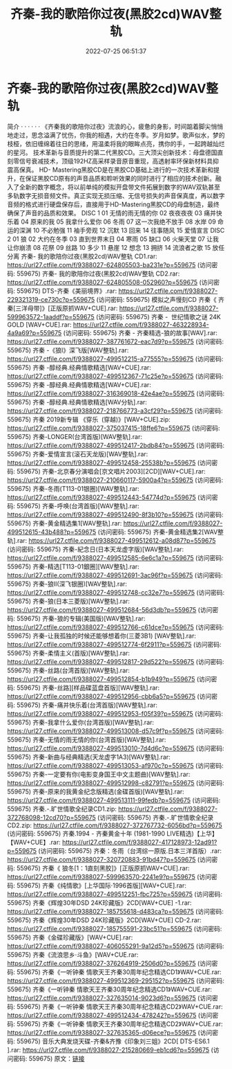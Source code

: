 ﻿---
title: 齐秦-我的歌陪你过夜(黑胶2cd)WAV整轨
date: 2022-07-25 06:51:37
categories: WAV车载音乐、镜像
tags: 华语中文
---
# 齐秦-我的歌陪你过夜(黑胶2cd)WAV整轨

简介
· · · · · ·
《齐秦我的歌陪你过夜》流浪的心，疲惫的身影，时间踮着脚尖悄悄地走过，思念溢满了忧伤，你我的相遇，大约在冬季。岁月如梦。歌声似水，梦的枝桠，依旧缠绵着往日的思绪，用温柔将我的眼眸点亮，携你的手，一起跨越灿烂的星河。
技术革新与音质提升的第二代黑胶CD。三大顶尖创新技术：母盘德国直刻零信号衰减技术，顶级192HZ高采样录音原音重现，高透射率环保新材料具抑震高保真。
HD-
Mastering黑胶CD是在黑胶CD基础上进行的一次技术革新和提升，在保证黑胶CD原有的声音品质和聆听效果的同时进行了相应的技术创新。融入了全新的数字概念，将以前单纯的模拟开盘带文件拓展到数字的WAV双轨甚至多轨数字无损音频文件。真正实现无损压缩、无信号损失的声音保真度，再以数字音频的格式进行硬盘保存后，直接用于HD-Mastering黑胶CD的母盘制造，最终确保了声音的品质和效果。
DISC 1
01 无情的雨无情的你
02 夜夜夜夜
03 痛并快乐着
04 原来的我
05 我拿什么爱你
06 冬雨
07 这一次我绝不放手
08 水岸
09 命运的深渊
10 不必勉强
11 袖手旁观
12 沉默
13 回来
14 往事随风
15 爱情宣言
DISC 2
01 狼
02 大约在冬季
03 直到世界末日
04 寒雨
05 缺口
06 火柴天堂
07 让我让你崩溃
08 花祭
09 丝路
10 多少
11 悬崖
12 想念
13 拥挤
14 流浪者之歌
15 放任分离
齐秦- 我的歌陪你过夜(黑胶2cd)WAV整轨 CD1.rar:
https://url27.ctfile.com/f/9388027-624805503-ba231e?p=559675
(访问密码: 559675)
齐秦- 我的歌陪你过夜(黑胶2cd)WAV整轨 CD2.rar:
https://url27.ctfile.com/f/9388027-624805508-052960?p=559675
(访问密码: 559675)
DTS-齐秦《美丽境界》.rar: https://url27.ctfile.com/f/9388027-229321319-ce730c?p=559675
(访问密码: 559675)
模拟之声慢刻CD 齐秦《 齐秦[三洋母带]》[正版原抓WAV+CUE].rar: https://url27.ctfile.com/f/9388027-599963572-1aaddf?p=559675
(访问密码: 559675)
齐秦 -  世纪情歌之谜 24K GOLD
[WAV+CUE].rar: https://url27.ctfile.com/f/9388027-463228934-4a9a69?p=559675
(访问密码: 559675)
齐秦 - 齐秦精选-狼的故事[WAV].rar: https://url27.ctfile.com/f/9388027-387761672-eac7d9?p=559675
(访问密码: 559675)
齐秦 -《狼I》深飞版[WAV整轨].rar: https://url27.ctfile.com/f/9388027-499512215-a77555?p=559675
(访问密码: 559675)
齐秦 -醇经典.经典情歌精选[WAV+CUE].rar: https://url27.ctfile.com/f/9388027-499512367-71c25e?p=559675
(访问密码: 559675)
齐秦 -醇经典.经典情歌精选[WAV+CUE].rar: https://url27.ctfile.com/f/9388027-316369018-42e4ae?p=559675
(访问密码: 559675)
齐秦 -醇经典.经典情歌精选[WAV分轨].rar: https://url27.ctfile.com/f/9388027-218766773-a3cf29?p=559675
(访问密码: 559675)
齐秦 2019新专辑 《穿乐  (穿越)》[WAV+CUE].zip: https://url27.ctfile.com/f/9388027-375037415-18ffe6?p=559675
(访问密码: 559675)
齐秦-LONGER(台湾首版)[WAV整轨].rar: https://url27.ctfile.com/f/9388027-499512417-2bdb84?p=559675
(访问密码: 559675)
齐秦-爱情宣言(滚石天龙版)[WAV整轨].rar: https://url27.ctfile.com/f/9388027-499512458-25538b?p=559675
(访问密码: 559675)
齐秦-北京春分演唱会[京文唱片2003][2CD][WAV+CUE].rar: https://url27.ctfile.com/f/9388027-210660117-5900a4?p=559675
(访问密码: 559675)
齐秦-冬雨(T113-01银圈)[WAV整轨].rar: https://url27.ctfile.com/f/9388027-499512443-54774d?p=559675
(访问密码: 559675)
齐秦-呼唤(台湾首版)[WAV整轨].rar: https://url27.ctfile.com/f/9388027-499512490-8f3b10?p=559675
(访问密码: 559675)
齐秦-黄金精选集1[WAV整轨].rar: https://url27.ctfile.com/f/9388027-499512615-43b488?p=559675
(访问密码: 559675)
齐秦-黄金精选集2[WAV整轨].rar: https://url27.ctfile.com/f/9388027-499512612-a08d87?p=559675
(访问密码: 559675)
齐秦-紀念日(日本天龙虚字版)[WAV整轨].rar: https://url27.ctfile.com/f/9388027-499512585-6e6c1a?p=559675
(访问密码: 559675)
齐秦-精选[T113-01銀圈][WAV整轨].rar: https://url27.ctfile.com/f/9388027-499512691-3ac96f?p=559675
(访问密码: 559675)
齐秦-狼II(深飞银圈)[WAV整轨].rar: https://url27.ctfile.com/f/9388027-499512748-cc32e7?p=559675
(访问密码: 559675)
齐秦-狼(日本三菱版)[WAV整轨].rar: https://url27.ctfile.com/f/9388027-499512684-56d3db?p=559675
(访问密码: 559675)
齐秦-狼的专辑(美国版)[WAV整轨].rar: https://url27.ctfile.com/f/9388027-499512766-c61dce?p=559675
(访问密码: 559675)
齐秦-让我孤独的时候还能够想着你(三菱3B1) [WAV整轨].rar: https://url27.ctfile.com/f/9388027-499512774-6f2911?p=559675
(访问密码: 559675)
齐秦-柔情主义(首版)[WAV整轨].rar: https://url27.ctfile.com/f/9388027-499512817-29d522?p=559675
(访问密码: 559675)
齐秦-丝路(台湾首版)[WAV整轨].rar: https://url27.ctfile.com/f/9388027-499512854-b1b949?p=559675
(访问密码: 559675)
齐秦-丝路][样品碟蓝盘首版][WAV整轨].rar: https://url27.ctfile.com/f/9388027-499512956-cbb6a5?p=559675
(访问密码: 559675)
齐秦-痛并快乐着(台湾首版)[WAV整轨].rar: https://url27.ctfile.com/f/9388027-499512953-f05f39?p=559675
(访问密码: 559675)
齐秦-我拿什么爱你(台湾首版)[WAV整轨].rar: https://url27.ctfile.com/f/9388027-499513008-d57c9f?p=559675
(访问密码: 559675)
齐秦-无情的雨无情的你(台湾首版)[WAV整轨].rar: https://url27.ctfile.com/f/9388027-499513010-7d4d6c?p=559675
(访问密码: 559675)
齐秦-新曲与经典精选(天龙虚字1A3)[WAV整轨].rar: https://url27.ctfile.com/f/9388027-499513053-af970c?p=559675
(访问密码: 559675)
齐秦-一定要有你(电影变身国王中文主题曲)[WAV整轨].rar: https://url27.ctfile.com/f/9388027-499512998-c82791?p=559675
(访问密码: 559675)
齐秦-原来的我黄金纪念版精选(金碟首版)[WAV整轨].rar: https://url27.ctfile.com/f/9388027-499513111-99fedb?p=559675
(访问密码: 559675)
齐秦.-.旷世情歌全纪录CD1.zip: https://url27.ctfile.com/f/9388027-372768098-12cd70?p=559675
(访问密码: 559675)
齐秦.-.旷世情歌全纪录CD2.zip: https://url27.ctfile.com/f/9388027-372767732-6056bd?p=559675
(访问密码: 559675)
齐秦.1994 - 齐秦黄金十年 (1981-1990 LIVE精选)【上华】【WAV+CUE】.rar: https://url27.ctfile.com/f/9388027-417128973-12ad91?p=559675
(访问密码: 559675)
齐秦：冬雨（台湾综一原版.日本三洋首版）.rar: https://url27.ctfile.com/f/9388027-320720883-91bd47?p=559675
(访问密码: 559675)
齐秦《 狼冬[1：1直刻黑胶]》[正版原抓WAV+CUE].rar: https://url27.ctfile.com/f/9388027-599963570-2241e9?p=559675
(访问密码: 559675)
齐秦《纯情歌》[上华国际·1996首版][WAV+CUE].rar: https://url27.ctfile.com/f/9388027-499512251-fbc725?p=559675
(访问密码: 559675)
齐秦《辉煌30年DSD 24K珍藏版》2CD[WAV+CUE] -1.rar: https://url27.ctfile.com/f/9388027-185755618-d483ca?p=559675
(访问密码: 559675)
齐秦《辉煌30年DSD 24K珍藏版》2CD[WAV+CUE] CD-2.rar: https://url27.ctfile.com/f/9388027-185755591-23bc51?p=559675
(访问密码: 559675)
齐秦《金碟珍藏版》[WAV+CUE].rar: https://url27.ctfile.com/f/9388027-406055291-9a12d5?p=559675
(访问密码: 559675)
齐秦《流浪思乡·斗鱼》[WAV+CUE.rar: https://url27.ctfile.com/f/9388027-376264919-2506d0?p=559675
(访问密码: 559675)
齐秦《一听钟秦 情歌天王齐秦30周年纪念精选CD1》WAV+CUE.rar: https://url27.ctfile.com/f/9388027-499512369-295152?p=559675
(访问密码: 559675)
齐秦《一听钟秦 情歌天王齐秦30周年纪念精选CD1》WAV+CUE.rar: https://url27.ctfile.com/f/9388027-327635014-9023d6?p=559675
(访问密码: 559675)
齐秦《一听钟秦 情歌天王齐秦30周年纪念精选CD2》WAV+CUE.rar: https://url27.ctfile.com/f/9388027-499512434-478242?p=559675
(访问密码: 559675)
齐秦《一听钟秦 情歌天王齐秦30周年纪念精选CD2》WAV+CUE.rar: https://url27.ctfile.com/f/9388027-327635365-d06ece?p=559675
(访问密码: 559675)
音乐大典发烧天碟-齐秦&齐豫《印象刘三姐》2CD[ DTS-ES6.1 ].rar: https://url27.ctfile.com/f/9388027-215280669-eb1cd6?p=559675
(访问密码: 559675)
原文：[链接](https://blog.sina.com.cn/s/blog_1647c7e7601030yja.html)